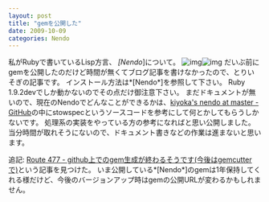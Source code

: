 ```yaml
---
layout: post
title: "gemを公開した"
date: 2009-10-09
categories: Nendo
---
```

私がRubyで書いているLisp方言、 *[Nendo*]について。
![img](../img/rubygems_icon_128.png)![img](http://allgems.ruby-forum.com/images/rubygems-125x125t.png)
だいぶ前にgemを公開したのだけど時間が無くてブログ記事を書けなかったので、とりいそぎの記事です。
インストール方法は*[Nendo*]を参照して下さい。
Ruby 1.9.2devでしか動かないのでその点だけ御注意下さい。
まだドキュメントが無いので、現在のNendoでどんなことができるかは、[kiyoka's nendo at master - GitHub](http://github.com/kiyoka/nendo/tree/master)の中にstowspecというソースコードを参考にして何とかしてもらうしかないです。
処理系の実装をやっている方の参考になればと思い公開しました。
当分時間が取れそうにないので、ドキュメント書きなどの作業は進まないと思います。

追記:
[Route 477 - github上でのgem生成が終わるそうです(今後はgemcutterで)](http://route477.net/d/?date=20091009#p01)という記事を見つけた。
いま公開している*[Nendo*]のgemは1年保持してくれる様だけど、今後のバージョンアップ時はgemの公開URLが変わるかもしれません。
